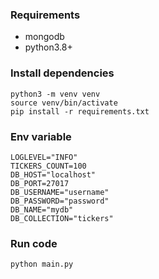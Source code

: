### Requirements
- mongodb
- python3.8+

### Install dependencies
```shell
python3 -m venv venv
source venv/bin/activate
pip install -r requirements.txt
```

### Env variable
```shell
LOGLEVEL="INFO"
TICKERS_COUNT=100
DB_HOST="localhost"
DB_PORT=27017
DB_USERNAME="username"
DB_PASSWORD="password"
DB_NAME="mydb"
DB_COLLECTION="tickers"
```

### Run code
```shell
python main.py
```
